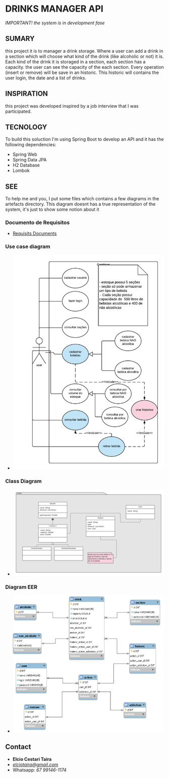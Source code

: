 # DRINKS MANAGER API
	
*IMPORTANT! the system is in development fase*

## SUMARY

this project it is to manager a drink storage. Where a user can add a drink in a section
which will choose what kind of the drink (like alcoholic or not) it is.
Each kind of the drink it is storaged in a section, each section has a capacity.
the user can see the capacity of the each section.
Every operation (insert or remove) will be save in an historic.
This historic will contains the user login, the date and a list of drinks.


## INSPIRATION
this project was developed inspired by a job interview that I was participated.

## TECNOLOGY
To build this soluction I'm using Spring Boot to develop
an API and it has the following dependencies:

* Spring Web
* Spring Data JPA
* H2 Database
* Lombok

## SEE
To help me and you, I put some files which contains a few diagrams in the artefacts directory.
This diagram doesnt has a true representation of the system, it's just to show some notion 
about it

### Documento de Requisitos 
* [Requisits Documents](./artefact/diagram/documento_requisitos.pdf)

### Use case diagram
* ![use case diagram](./artefact/diagram/uc_drinksmanagerAPI.png)

### Class Diagram
* ![class diagram](./artefact/diagram/diagrama_de_classes_DrinksManagerAPI.png)

### Diagram EER
* ![class diagram](./artefact/diagram/eer_diagram_version0.png)



## Contact

* **Elcio Cestari Taira** 
* *elciotaira@gmail.com*
* Whatsapp: *67 99146-1174*
